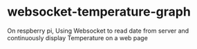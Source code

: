 # websocket-temperature-graph
On respberry pi, Using Websocket to read date from server and continuously display Temperature on a web page

